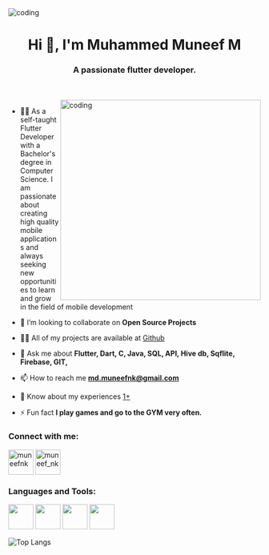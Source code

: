  <img align="center" alt="coding" src="https://user-images.githubusercontent.com/100861026/251391595-d306b4f3-6312-449b-8179-fc5af1556163.gif">
 
<h1 align="center">Hi 👋, I'm Muhammed Muneef M</h1>
<h3 align="center">A passionate flutter developer.</h3>
<br><br>


 <img align="right" alt="coding" width="400" src="https://www.sarvika.com/wp-content/uploads/2021/03/Backend-Developer-Python-GIF-Dribble.gif">


 
<!-- - 🔭 I’m currently working on [----]() -->

- 👨‍💻 As a self-taught Flutter Developer with a Bachelor's degree in Computer Science. 
 I am passionate about creating high quality mobile applications and always seeking new opportunities to learn and grow in the field of mobile development
 
 
<!-- - 🌱 I’m currently learning **flutter development** -->

- 👯 I’m looking to collaborate on **Open Source Projects**

- 👨‍💻 All of my projects are available at [Github](https://github.com/Muneef-Nk?tab=repositories) 

- 💬 Ask me about **Flutter, Dart, C, Java, SQL, API, Hive db, Sqflite, Firebase, GIT,**

- 📫 How to reach me **md.muneefnk@gmail.com**

- 📄 Know about my experiences [1+](1+)

- ⚡ Fun fact **I play games and go to the GYM very often.**

<h3 align="left">Connect with me:</h3>
<p align="left">
<a href="https://linkedin.com/in/muneefnk" target="blank"><img align="center" src="https://upload.wikimedia.org/wikipedia/commons/thumb/8/81/LinkedIn_icon.svg/2048px-LinkedIn_icon.svg.png" alt="muneefnk" height="50" width="50" /></a>
<a href="https://instagram.com/muneef_nk" target="blank"><img align="center" src="https://upload.wikimedia.org/wikipedia/commons/thumb/9/95/Instagram_logo_2022.svg/1200px-Instagram_logo_2022.svg.png" alt="muneef_nk" height="50" width="50" /></a>
</p>

<h3 align="left">Languages and Tools:</h3>
<p align="left"> 
  <img src="https://www.liblogo.com/img-logo/an8843ae6c-android-studio-logo-android-studio-alt-macos-icon-in-macos-big-sur.png"  width="50" height="50"/>  
  <img src="https://cdn.dribbble.com/users/1622791/screenshots/11174104/flutter_intro.png"  width="50" height="50"/> 
  <img src="https://upload.wikimedia.org/wikipedia/commons/thumb/9/97/Sqlite-square-icon.svg/2048px-Sqlite-square-icon.svg.png"  width="50" height="50"/>
  <img src="https://e7.pngegg.com/pngimages/482/922/png-clipart-application-programming-interface-logo-computer-programming-api-icon-text-logo.png"  width="50" height="50"/>
</p>

<!-- ![muneef's GitHub stats](https://github-readme-stats.vercel.app/api?username=muneef-nk&show_icons=true&theme=radical) -->

<!-- <p><img align="left" src="https://github-readme-stats.vercel.app/api/top-langs?username=muneef-nk&show_icons=true&locale=en&layout=compact&theme=radical" alt="muneef-nk" /></p> -->

<!-- <p align="left"><img src="https://github-readme-streak-stats.herokuapp.com/?user=muneef-nk&theme=radical" alt="muneef-nk"/><p/> -->

![Top Langs](https://github-readme-stats.vercel.app/api/top-langs/?username=muneef-nk&theme=radical)
